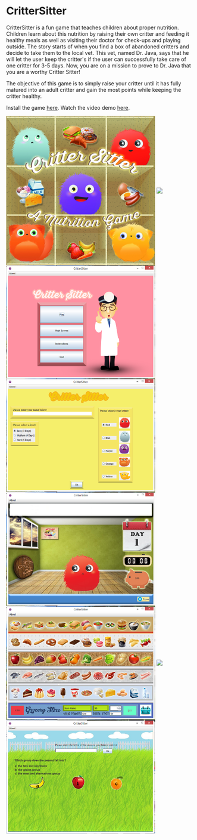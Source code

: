 # CritterSitter
CritterSitter is a fun game that teaches children about proper nutrition. Children learn about this nutrition by raising their own critter and feeding it healthy meals as well as visiting their doctor for check-ups and playing outside. The story starts of when you find a box of abandoned critters and decide to take them to the local vet. This vet, named Dr. Java, says that he will let the user keep the critter's if the user can successfully take care of one critter for 3-5 days. Now, you are on a mission to prove to Dr. Java that you are a worthy Critter Sitter! 

The objective of this game is to simply raise your critter until it has fully matured into an adult critter and gain the most points while keeping the critter healthy.

Install the game <a href="https://drive.google.com/open?id=1WZuNLRE4gs6C5J92iL-aFgAQ5eLy9r2F">here</a>. Watch the video demo <a href="https://youtu.be/rpFnhHxpbz4">here</a>.

<img src= "images/JewelCaseCover%20(2015_11_18%2004_16_17%20UTC).jpg" width="400" align="middle">
<img src= "images/backCover%20(2015_11_18%2004_16_17%20UTC).png" width="400" align="middle">

<img src= "screenshots/MainMenu%20(2015_11_18%2004_16_17%20UTC).PNG" width="400" align="middle">
<img src= "screenshots/StartGame%20(2015_11_18%2004_16_17%20UTC).PNG" width="400" align="middle">
<img src= "screenshots/CritterHome%20(2015_11_18%2004_16_17%20UTC).PNG" width="400" align="middle">
<img src= "screenshots/GroceryStore%20(2015_11_18%2004_16_17%20UTC).PNG" width="400" align="middle">
<img src= "screenshots/DoctorOffice%20(2015_11_18%2004_16_17%20UTC).PN" width="400" align="middle">
<img src= "screenshots/RecreationMedium%20(2015_11_18%2004_16_17%20UTC).PNG" width="400" align="middle">

